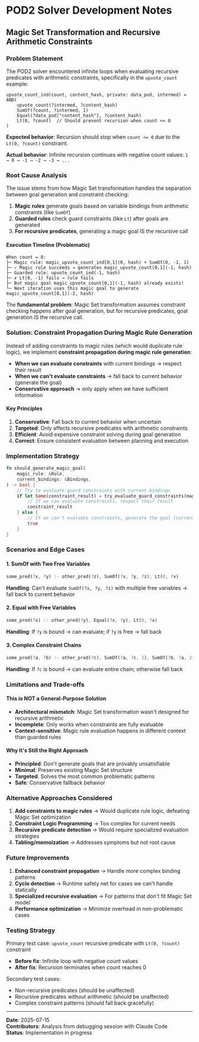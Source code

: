 # POD2 Solver Development Notes

## Magic Set Transformation and Recursive Arithmetic Constraints

### Problem Statement

The POD2 solver encountered infinite loops when evaluating recursive predicates with arithmetic constraints, specifically in the `upvote_count` example:

```
upvote_count_ind(count, content_hash, private: data_pod, intermed) = AND(
    upvote_count(?intermed, ?content_hash)
    SumOf(?count, ?intermed, 1)
    Equal(?data_pod["content_hash"], ?content_hash)
    Lt(0, ?count)  // Should prevent recursion when count <= 0
)
```

**Expected behavior**: Recursion should stop when `count <= 0` due to the `Lt(0, ?count)` constraint.

**Actual behavior**: Infinite recursion continues with negative count values: `1 → 0 → -1 → -2 → -3 → ...`

### Root Cause Analysis

The issue stems from how Magic Set transformation handles the separation between goal generation and constraint checking:

1. **Magic rules** generate goals based on variable bindings from arithmetic constraints (like `SumOf`)
2. **Guarded rules** check guard constraints (like `Lt`) after goals are generated
3. **For recursive predicates**, generating a magic goal IS the recursive call

#### Execution Timeline (Problematic)

```
When count = 0:
├─ Magic rule: magic_upvote_count_ind[0,1](0, hash) + SumOf(0, -1, 1)
├─ ✓ Magic rule succeeds → generates magic_upvote_count[0,1](-1, hash)
├─ Guarded rule: upvote_count_ind(-1, hash) 
├─ ✗ Lt(0, -1) fails → rule fails
├─ But magic goal magic_upvote_count[0,1](-1, hash) already exists!
└─ Next iteration uses this magic goal to generate magic_upvote_count[0,1](-2, hash)
```

The **fundamental problem**: Magic Set transformation assumes constraint checking happens after goal generation, but for recursive predicates, goal generation IS the recursive call.

### Solution: Constraint Propagation During Magic Rule Generation

Instead of adding constraints to magic rules (which would duplicate rule logic), we implement **constraint propagation during magic rule generation**:

- **When we can evaluate constraints** with current bindings → respect their result
- **When we can't evaluate constraints** → fall back to current behavior (generate the goal)
- **Conservative approach** → only apply when we have sufficient information

#### Key Principles

1. **Conservative**: Fall back to current behavior when uncertain
2. **Targeted**: Only affects recursive predicates with arithmetic constraints  
3. **Efficient**: Avoid expensive constraint solving during goal generation
4. **Correct**: Ensure consistent evaluation between planning and execution

### Implementation Strategy

```rust
fn should_generate_magic_goal(
    magic_rule: &Rule,
    current_bindings: &Bindings,
) -> bool {
    // Try to evaluate guard constraints with current bindings
    if let Some(constraint_result) = try_evaluate_guard_constraints(magic_rule, current_bindings) {
        // If we can evaluate constraints, respect their result
        constraint_result
    } else {
        // If we can't evaluate constraints, generate the goal (current behavior)
        true
    }
}
```

### Scenarios and Edge Cases

#### 1. SumOf with Two Free Variables
```rust
some_pred(?x, ?y) :- other_pred(?z), SumOf(?x, ?y, ?z), Lt(0, ?x)
```
**Handling**: Can't evaluate `SumOf(?x, ?y, ?z)` with multiple free variables → fall back to current behavior

#### 2. Equal with Free Variables  
```rust
some_pred(?x) :- other_pred(?y), Equal(?x, ?y), Lt(0, ?x)
```
**Handling**: If `?y` is bound → can evaluate; if `?y` is free → fall back

#### 3. Complex Constraint Chains
```rust
some_pred(?a, ?b) :- other_pred(?c), SumOf(?a, ?c, 1), SumOf(?b, ?a, 2), Lt(0, ?b)
```
**Handling**: If `?c` is bound → can evaluate entire chain; otherwise fall back

### Limitations and Trade-offs

#### This is NOT a General-Purpose Solution
- **Architectural mismatch**: Magic Set transformation wasn't designed for recursive arithmetic
- **Incomplete**: Only works when constraints are fully evaluable  
- **Context-sensitive**: Magic rule evaluation happens in different context than guarded rules

#### Why It's Still the Right Approach
- **Principled**: Don't generate goals that are provably unsatisfiable
- **Minimal**: Preserves existing Magic Set structure
- **Targeted**: Solves the most common problematic patterns
- **Safe**: Conservative fallback behavior

### Alternative Approaches Considered

1. **Add constraints to magic rules** → Would duplicate rule logic, defeating Magic Set optimization
2. **Constraint Logic Programming** → Too complex for current needs
3. **Recursive predicate detection** → Would require specialized evaluation strategies
4. **Tabling/memoization** → Addresses symptoms but not root cause

### Future Improvements

1. **Enhanced constraint propagation** → Handle more complex binding patterns
2. **Cycle detection** → Runtime safety net for cases we can't handle statically
3. **Specialized recursive evaluation** → For patterns that don't fit Magic Set model
4. **Performance optimization** → Minimize overhead in non-problematic cases

### Testing Strategy

Primary test case: `upvote_count` recursive predicate with `Lt(0, ?count)` constraint
- **Before fix**: Infinite loop with negative count values
- **After fix**: Recursion terminates when count reaches 0

Secondary test cases:
- Non-recursive predicates (should be unaffected)
- Recursive predicates without arithmetic (should be unaffected)  
- Complex constraint patterns (should fall back gracefully)

---

**Date**: 2025-07-15  
**Contributors**: Analysis from debugging session with Claude Code  
**Status**: Implementation in progress